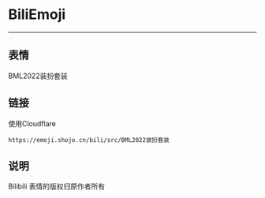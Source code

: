 # BiliEmoji
---
## 表情
BML2022装扮套装
## 链接
使用Cloudflare
```
https://emoji.shojo.cn/bili/src/BML2022装扮套装
```
## 说明
Bilibili 表情的版权归原作者所有
